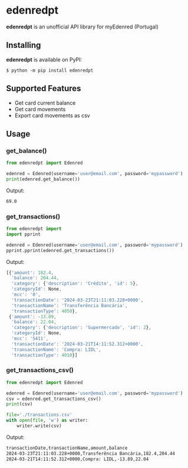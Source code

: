 # edenredpt

**edenredpt** is an unofficial API library for myEdenred (Portugal)

## Installing

**edenredpt** is available on PyPI:

```console
$ python -m pip install edenredpt
```

## Supported Features

- Get card current balance
- Get card movements
- Export card movements as csv

## Usage

### get_balance()
```python
from edenredpt import Edenred

edenred = Edenred(username='user@email.com', password='mypassword')
print(edenred.get_balance())
```
Output:
```sh
69.0
```


### get_transactions()
```python
from edenredpt import 
import pprint

edenred = Edenred(username='user@email.com', password='mypassword')
pprint.pprint(edenred.get_transactions())
```
Output:
```javascript
[{'amount': 182.4,
  'balance': 204.44,
  'category': {'description': 'Crédito', 'id': 5},
  'categoryId': None,
  'mcc': '0',
  'transactionDate': '2024-03-23T21:11:03.228+0000',
  'transactionName': 'Transferência Bancária',
  'transactionType': 4050},
 {'amount': -13.89,
  'balance': 22.04,
  'category': {'description': 'Supermercado', 'id': 2},
  'categoryId': None,
  'mcc': '5411',
  'transactionDate': '2024-03-21T14:11:52.312+0000',
  'transactionName': 'Compra: LIDL',
  'transactionType': 4010}]
```

### get_transactions_csv()
```python
from edenredpt import Edenred

edenred = Edenred(username='user@email.com', password='mypassword')
csv = edenred.get_transactions_csv()
print(csv)

file='./transactions.csv' 
with open(file, 'w') as writer:
    writer.write(csv)
```
Output:
```sh
transactionDate,transactionName,amount,balance
2024-03-23T21:11:03.228+0000,Transferência Bancária,182.4,204.44
2024-03-21T14:11:52.312+0000,Compra: LIDL,-13.89,22.04
```